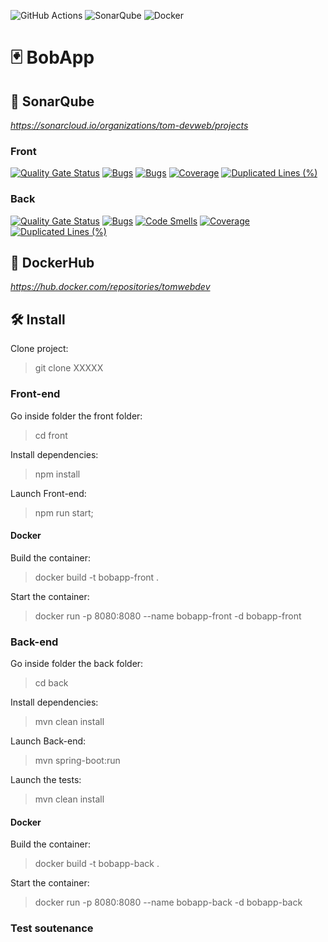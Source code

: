 ![GitHub Actions](https://img.shields.io/badge/github%20actions-%232671E5.svg?style=for-the-badge&logo=githubactions&logoColor=white)
![SonarQube](https://img.shields.io/badge/SonarQube-black?style=for-the-badge&logo=sonarqube&logoColor=4E9BCD)
![Docker](https://img.shields.io/badge/docker-%230db7ed.svg?style=for-the-badge&logo=docker&logoColor=white)

# 🃏 BobApp

## 🔎 SonarQube
_https://sonarcloud.io/organizations/tom-devweb/projects_

### Front

[![Quality Gate Status](https://sonarcloud.io/api/project_badges/measure?project=BobApp-Front&metric=alert_status)](https://sonarcloud.io/summary/new_code?id=BobApp-Front)
[![Bugs](https://sonarcloud.io/api/project_badges/measure?project=BobApp-Front&metric=bugs)](https://sonarcloud.io/summary/new_code?id=BobApp-Front)
[![Bugs](https://sonarcloud.io/api/project_badges/measure?project=BobApp-Front&metric=bugs)](https://sonarcloud.io/summary/new_code?id=BobApp-Front)
[![Coverage](https://sonarcloud.io/api/project_badges/measure?project=BobApp-Front&metric=coverage)](https://sonarcloud.io/summary/new_code?id=BobApp-Front)
[![Duplicated Lines (%)](https://sonarcloud.io/api/project_badges/measure?project=BobApp-Front&metric=duplicated_lines_density)](https://sonarcloud.io/summary/new_code?id=BobApp-Front)
### Back

[![Quality Gate Status](https://sonarcloud.io/api/project_badges/measure?project=BobApp-Back&metric=alert_status)](https://sonarcloud.io/summary/new_code?id=BobApp-Back)
[![Bugs](https://sonarcloud.io/api/project_badges/measure?project=BobApp-Back&metric=bugs)](https://sonarcloud.io/summary/new_code?id=BobApp-Back)
[![Code Smells](https://sonarcloud.io/api/project_badges/measure?project=BobApp-Back&metric=code_smells)](https://sonarcloud.io/summary/new_code?id=BobApp-Back)
[![Coverage](https://sonarcloud.io/api/project_badges/measure?project=BobApp-Back&metric=coverage)](https://sonarcloud.io/summary/new_code?id=BobApp-Back)
[![Duplicated Lines (%)](https://sonarcloud.io/api/project_badges/measure?project=BobApp-Back&metric=duplicated_lines_density)](https://sonarcloud.io/summary/new_code?id=BobApp-Back)

## 🐳 DockerHub

_https://hub.docker.com/repositories/tomwebdev_

## 🛠️ Install

Clone project:

> git clone XXXXX

### Front-end 

Go inside folder the front folder:

> cd front

Install dependencies:

> npm install

Launch Front-end:

> npm run start;

#### Docker

Build the container:

> docker build -t bobapp-front .  

Start the container:

> docker run -p 8080:8080 --name bobapp-front -d bobapp-front

### Back-end

Go inside folder the back folder:

> cd back

Install dependencies:

> mvn clean install

Launch Back-end:

>  mvn spring-boot:run

Launch the tests:

> mvn clean install

#### Docker

Build the container:

> docker build -t bobapp-back .  

Start the container:

> docker run -p 8080:8080 --name bobapp-back -d bobapp-back


### Test soutenance

